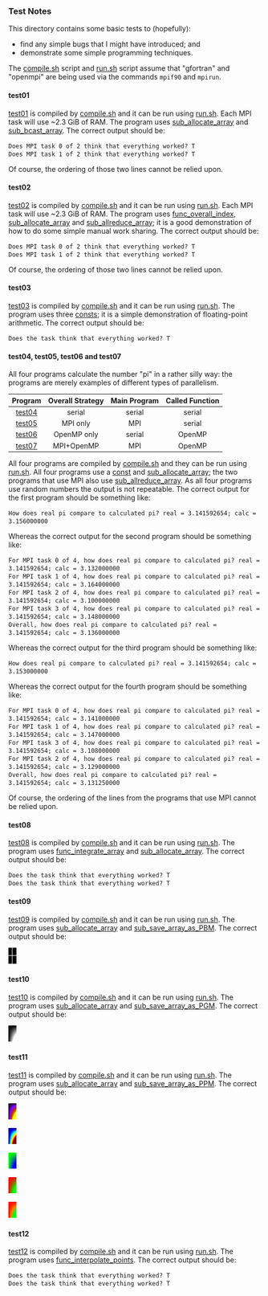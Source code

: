 ### Test Notes

This directory contains some basic tests to (hopefully):

* find any simple bugs that I might have introduced; and
* demonstrate some simple programming techniques.

The [compile.sh](compile.sh) script and [run.sh](run.sh) script assume that "gfortran" and "openmpi" are being used via the commands `mpif90` and `mpirun`.

#### test01

[test01](test01.F90) is compiled by [compile.sh](compile.sh) and it can be run using [run.sh](run.sh). Each MPI task will use ~2.3 GiB of RAM. The program uses [sub_allocate_array](../mod_safe/sub_allocate_array) and [sub_bcast_array](../mod_safe_mpi/sub_bcast_array). The correct output should be:

```
Does MPI task 0 of 2 think that everything worked? T
Does MPI task 1 of 2 think that everything worked? T
```

Of course, the ordering of those two lines cannot be relied upon.

#### test02

[test02](test02.F90) is compiled by [compile.sh](compile.sh) and it can be run using [run.sh](run.sh). Each MPI task will use ~2.3 GiB of RAM. The program uses [func_overall_index](../mod_safe/func_overall_index), [sub_allocate_array](../mod_safe/sub_allocate_array) and [sub_allreduce_array](../mod_safe_mpi/sub_allreduce_array); it is a good demonstration of how to do some simple manual work sharing. The correct output should be:

```
Does MPI task 0 of 2 think that everything worked? T
Does MPI task 1 of 2 think that everything worked? T
```

Of course, the ordering of those two lines cannot be relied upon.

#### test03

[test03](test03.F90) is compiled by [compile.sh](compile.sh) and it can be run using [run.sh](run.sh). The program uses three [consts](../mod_safe/consts.f90); it is a simple demonstration of floating-point arithmetic. The correct output should be:

```
Does the task think that everything worked? T
```

#### test04, test05, test06 and test07

All four programs calculate the number "pi" in a rather silly way: the programs are merely examples of different types of parallelism.

| Program              | Overall Strategy | Main Program | Called Function |
|:--------------------:|:----------------:|:------------:|:---------------:|
| [test04](test04.F90) | serial           | serial       | serial          |
| [test05](test05.F90) | MPI only         | MPI          | serial          |
| [test06](test06.F90) | OpenMP only      | serial       | OpenMP          |
| [test07](test07.F90) | MPI+OpenMP       | MPI          | OpenMP          |

All four programs are compiled by [compile.sh](compile.sh) and they can be run using [run.sh](run.sh). All four programs use a [const](../mod_safe/consts.f90) and [sub_allocate_array](../mod_safe/sub_allocate_array); the two programs that use MPI also use [sub_allreduce_array](../mod_safe_mpi/sub_allreduce_array). As all four programs use random numbers the output is not repeatable. The correct output for the first program should be something like:

```
How does real pi compare to calculated pi? real = 3.141592654; calc = 3.156000000
```

Whereas the correct output for the second program should be something like:

```
For MPI task 0 of 4, how does real pi compare to calculated pi? real = 3.141592654; calc = 3.132000000
For MPI task 1 of 4, how does real pi compare to calculated pi? real = 3.141592654; calc = 3.164000000
For MPI task 2 of 4, how does real pi compare to calculated pi? real = 3.141592654; calc = 3.100000000
For MPI task 3 of 4, how does real pi compare to calculated pi? real = 3.141592654; calc = 3.148000000
Overall, how does real pi compare to calculated pi? real = 3.141592654; calc = 3.136000000
```

Whereas the correct output for the third program should be something like:

```
How does real pi compare to calculated pi? real = 3.141592654; calc = 3.153000000
```

Whereas the correct output for the fourth program should be something like:

```
For MPI task 0 of 4, how does real pi compare to calculated pi? real = 3.141592654; calc = 3.141000000
For MPI task 1 of 4, how does real pi compare to calculated pi? real = 3.141592654; calc = 3.147000000
For MPI task 3 of 4, how does real pi compare to calculated pi? real = 3.141592654; calc = 3.108000000
For MPI task 2 of 4, how does real pi compare to calculated pi? real = 3.141592654; calc = 3.129000000
Overall, how does real pi compare to calculated pi? real = 3.141592654; calc = 3.131250000
```

Of course, the ordering of the lines from the programs that use MPI cannot be relied upon.

#### test08

[test08](test08.F90) is compiled by [compile.sh](compile.sh) and it can be run using [run.sh](run.sh). The program uses [func_integrate_array](../mod_safe/func_integrate_array) and [sub_allocate_array](../mod_safe/sub_allocate_array). The correct output should be:

```
Does the task think that everything worked? T
Does the task think that everything worked? T
```

#### test09

[test09](test09.F90) is compiled by [compile.sh](compile.sh) and it can be run using [run.sh](run.sh). The program uses [sub_allocate_array](../mod_safe/sub_allocate_array) and [sub_save_array_as_PBM](../mod_safe/sub_save_array_as_PBM). The correct output should be:

![test09 output image](test09.png)

#### test10

[test10](test10.F90) is compiled by [compile.sh](compile.sh) and it can be run using [run.sh](run.sh). The program uses [sub_allocate_array](../mod_safe/sub_allocate_array) and [sub_save_array_as_PGM](../mod_safe/sub_save_array_as_PGM). The correct output should be:

![test10 output image](test10.png)

#### test11

[test11](test11.F90) is compiled by [compile.sh](compile.sh) and it can be run using [run.sh](run.sh). The program uses [sub_allocate_array](../mod_safe/sub_allocate_array) and [sub_save_array_as_PPM](../mod_safe/sub_save_array_as_PPM). The correct output should be:

![test11 output fire image](test11_fire.png)

![test11 output jet image](test11_jet.png)

![test11 output g2b image](test11_g2b.png)

![test11 output r2g image](test11_r2g.png)

![test11 output r2o2g image](test11_r2o2g.png)

#### test12

[test12](test12.F90) is compiled by [compile.sh](compile.sh) and it can be run using [run.sh](run.sh). The program uses [func_interpolate_points](../mod_safe/func_interpolate_points). The correct output should be:

```
Does the task think that everything worked? T
Does the task think that everything worked? T
```
